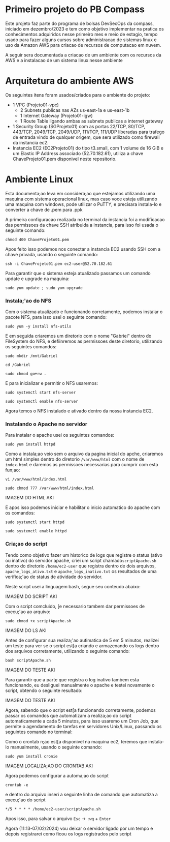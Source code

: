 # Primeiro projeto do PB Compass
Este projeto faz parte do programa de bolsas DevSecOps da compass, iniciado em dezembro/2023 e tem como objetivo implementar na pratica os conhecimentos adquiridos nesse primeiro mes e meio de estagio, tempo usado para fazer alguns cursos sobre administracao de sistemas linux e uso da Amazon AWS para criacao de recursos de computacao em nuvem.

A seguir sera documentada a criacao de um ambiente com os recursos da AWS e a instalacao de um sistema linux nesse ambiente

# Arquitetura do ambiente AWS
Os seguintes itens foram usados/criados para o ambiente do projeto:
- 1 VPC (Projeto01-vpc)
  - 2 Subnets publicas nas AZs us-east-1a e us-east-1b
  - 1 Internet Gateway (Projeto01-igw)
  - 1 Route Table ligando ambas as subnets publicas a internet gateway
- 1 Security Group (SGProjeto01) com as portas 22/TCP, 80/TCP, 443/TCP, 2049/TCP, 2049/UDP, 111/TCP, 111/UDP liberadas para trafego de entrada vindo de qualquer origem, que sera utilizado como firewall da instancia ec2.
- Instancia EC2 (EC2Projeto01) do tipo t3.small, com 1 volume de 16 GiB e um Elastic IP Address associado (52.70.182.61), utiliza a chave ChaveProjeto01.pem disponivel neste repositorio. 

# Ambiente Linux
Esta documenta;ao leva em considera;ao que estejamos utilizando uma maquina com sistema operacional linux, mas caso voce esteja utilizando uma maquina com windows, pode utilizar o PuTTY, e precisara instala-lo e converter a chave de .pem para .ppk 

A primeira configuracao realizada no terminal da instancia foi a modificacao das permissoes da chave SSH atribuida a instancia, para isso foi usada o seguinte comando:

` chmod 400 ChaveProjeto01.pem `

Apos feito isso podemos nos conectar a instancia EC2 usando SSH com a chave privada, usando o seguinte comando:

` ssh -i ChaveProjeto01.pem ec2-user@52.70.182.61 `

Para garantir que o sistema esteja atualizado passamos um comando update e upgrade na maquina:

` sudo yum update ; sudo yum upgrade `

### Instala;'ao do NFS

Com o sistema atualizado e funcionando corretamente, podemos instalar o pacote NFS, para isso usei o seguinte comando:

` sudo yum -y install nfs-utils `

E em seguida criaremos um diretorio com o nome "Gabriel" dentro do FileSystem do NFS, e defiinremos as permissoes deste diretorio, utilizando os seguintes comandos:

`sudo mkdir /mnt/Gabriel`

` cd /Gabriel `

` sudo chmod go+rw . `

E para inicializar e permitir o NFS usaremos:

` sudo systemctl start nfs-server `

` sudo systemctl enable nfs-server `

Agora temos o NFS instalado e ativado dentro da nossa instancia EC2.

### Instalando o Apache no servidor

Para instalar o apache usei os seguintes comandos:

` sudo yum install httpd `

Como a instala;ao veio sem o arquivo da pagina inicial do apche, criaremos um html simples dentro do diretorio `/var/www/html` com o nome de `index.html` e daremos as permissoes necessarias para cumprir com esta fun;ao:

` vi /var/www/html/index.html `

` sudo chmod 777 /var/www/html/index.html `

IMAGEM DO HTML AKI

E apos isso podemos iniciar e habilitar o inicio automatico do apache com os comandos:

` sudo systemctl start httpd `

` sudo systemctl enable httpd `

### Cria;ao do script

Tendo como objetivo fazer um historico de logs que registre o status (ativo ou inativo) do servidor apache, criei um script chamado`scriptApache.sh` dentro do diretorio `/home/ec2-user` que registra dentro de dois arquivos, `apache_logs_ativo.txt` e `apache_logs_inativo.txt` os resultados de uma verifica;'ao de status de atividade do servidor. 

Neste script usei a linguagem bash, segue seu conteudo abaixo:

IMAGEM DO SCRIPT AKI

Com o script comcluido, [e necessario tambem dar permissoes de execu;'ao ao arquivo:

` sudo chmod +x scriptApache.sh `

IMAGEM DO LS AKI

Antes de configurar sua realiza;'ao autimatica de 5 em 5 minutos, realizei um teste para ver se o script est[a criando e armazenando os logs dentro dos arquivos corretamente, utilizando o seguinte comando:

` bash scriptApache.sh `

IMAGEM DO TESTE AKI

Para garantir que a parte que registra o log inativo tambem esta funcionando, eu desliguei manualmente o apache e testei novamente o script, obtendo o seguinte resultado:

IMAGEM DO TESTE AKI

Agora, sabendo que o script est[a funcionando corretamente, podemos passar os comandos que automatizam a realiza;ao do script automaticamente a cada 5 minutos, para isso usaremo um Cron Job, que permite o agendamento de tarefas em servidores Unix/Linux,  passando os seguintes comando no terminal:

Como o crontab n;ao est[a disponivel na maquina ec2, teremos que instala-lo manualmente, usando o seguinte comando:

` sudo yum install cronie `

IMAGEM LOCALIZA;AO DO CRONTAB AKI

Agora podemos configurar a automa;ao do script

` crontab -e `

e dentro do arquivo inseri a seguinte linha de comando que automatiza a execu;'ao do script 

` */5 * * * * /home/ec2-user/scriptApache.sh `

Apos isso, para salvar o arquivo `Esc` -> `:wq` + `Enter` 

Agora (11:13-07/02/2024) vou deixar o servidor ligado por um tempo e depois registrarei como ficou os logs registrados pelo script

